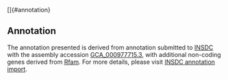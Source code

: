 []{#annotation}

Annotation
----------

The annotation presented is derived from annotation submitted to
[INSDC](http://www.insdc.org) with the assembly accession
[GCA\_000977715.3](http://www.ebi.ac.uk/ena/data/view/GCA_000977715.3),
with additional non-coding genes derived from
[Rfam](http://rfam.xfam.org/). For more details, please visit [INSDC
annotation
import](http://ensemblgenomes.org/info/data/insdc_annotation).
